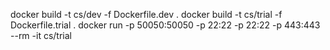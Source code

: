 docker build -t cs/dev -f Dockerfile.dev .
docker build -t cs/trial -f Dockerfile.trial .
docker run -p 50050:50050 -p 22:22 -p 22:22 -p 443:443 --rm -it cs/trial
